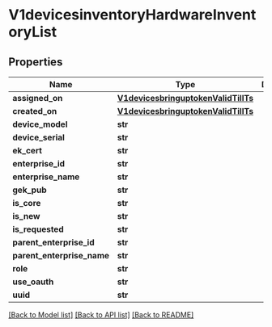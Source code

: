 # V1devicesinventoryHardwareInventoryList

## Properties
Name | Type | Description | Notes
------------ | ------------- | ------------- | -------------
**assigned_on** | [**V1devicesbringuptokenValidTillTs**](V1devicesbringuptokenValidTillTs.md) |  | [optional] 
**created_on** | [**V1devicesbringuptokenValidTillTs**](V1devicesbringuptokenValidTillTs.md) |  | [optional] 
**device_model** | **str** |  | [optional] 
**device_serial** | **str** |  | [optional] 
**ek_cert** | **str** |  | [optional] 
**enterprise_id** | **str** |  | [optional] 
**enterprise_name** | **str** |  | [optional] 
**gek_pub** | **str** |  | [optional] 
**is_core** | **str** |  | [optional] 
**is_new** | **str** |  | [optional] 
**is_requested** | **str** |  | [optional] 
**parent_enterprise_id** | **str** |  | [optional] 
**parent_enterprise_name** | **str** |  | [optional] 
**role** | **str** |  | [optional] 
**use_oauth** | **str** |  | [optional] 
**uuid** | **str** |  | [optional] 

[[Back to Model list]](../README.md#documentation-for-models) [[Back to API list]](../README.md#documentation-for-api-endpoints) [[Back to README]](../README.md)

